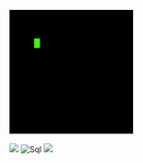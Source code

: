 ![Header](https://github.com/shFarrukh/shFarrukh/blob/main/assest/tenor.gif)



![](https://img.shields.io/badge/-C++-A4A4A4?style=flat&badge&logo=C%2b%2b&logoColor=000080)
![Sql](https://img.shields.io/badge/-Sql-E0E0F8??style=flat&logo=PostgreSQL&logoColor=00648B)
![](https://img.shields.io/badge/-Python-F4FA58?style=flat&logo=python)



